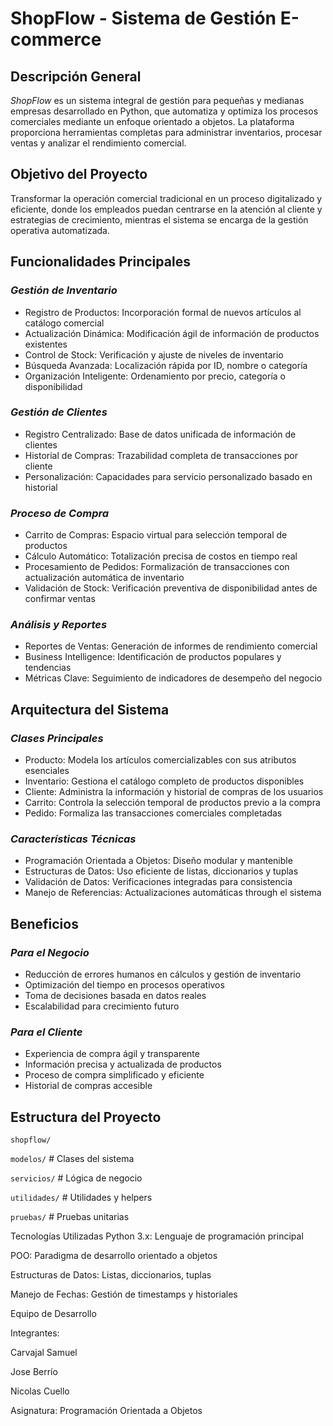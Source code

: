 # ShopFlow - Sistema de Gestión E-commerce

## Descripción General
*ShopFlow* es un sistema integral de gestión para pequeñas y medianas empresas desarrollado en Python, que automatiza y optimiza los procesos comerciales mediante un enfoque orientado a objetos. La plataforma proporciona herramientas completas para administrar inventarios, procesar ventas y analizar el rendimiento comercial.

## Objetivo del Proyecto
Transformar la operación comercial tradicional en un proceso digitalizado y eficiente, donde los empleados puedan centrarse en la atención al cliente y estrategias de crecimiento, mientras el sistema se encarga de la gestión operativa automatizada.

## Funcionalidades Principales
### *Gestión de Inventario*
- Registro de Productos: Incorporación formal de nuevos artículos al catálogo comercial
- Actualización Dinámica: Modificación ágil de información de productos existentes
- Control de Stock: Verificación y ajuste de niveles de inventario
- Búsqueda Avanzada: Localización rápida por ID, nombre o categoría
- Organización Inteligente: Ordenamiento por precio, categoría o disponibilidad

### *Gestión de Clientes*
- Registro Centralizado: Base de datos unificada de información de clientes
- Historial de Compras: Trazabilidad completa de transacciones por cliente
- Personalización: Capacidades para servicio personalizado basado en historial

### *Proceso de Compra*
- Carrito de Compras: Espacio virtual para selección temporal de productos
- Cálculo Automático: Totalización precisa de costos en tiempo real
- Procesamiento de Pedidos: Formalización de transacciones con actualización automática de inventario
- Validación de Stock: Verificación preventiva de disponibilidad antes de confirmar ventas

### *Análisis y Reportes*
- Reportes de Ventas: Generación de informes de rendimiento comercial
- Business Intelligence: Identificación de productos populares y tendencias
- Métricas Clave: Seguimiento de indicadores de desempeño del negocio

## Arquitectura del Sistema
### *Clases Principales*
- Producto: Modela los artículos comercializables con sus atributos esenciales
- Inventario: Gestiona el catálogo completo de productos disponibles
- Cliente: Administra la información y historial de compras de los usuarios
- Carrito: Controla la selección temporal de productos previo a la compra
- Pedido: Formaliza las transacciones comerciales completadas

### *Características Técnicas*
- Programación Orientada a Objetos: Diseño modular y mantenible
- Estructuras de Datos: Uso eficiente de listas, diccionarios y tuplas
- Validación de Datos: Verificaciones integradas para consistencia
- Manejo de Referencias: Actualizaciones automáticas through el sistema

## Beneficios
### *Para el Negocio*
- Reducción de errores humanos en cálculos y gestión de inventario
- Optimización del tiempo en procesos operativos
- Toma de decisiones basada en datos reales
- Escalabilidad para crecimiento futuro

### *Para el Cliente*
- Experiencia de compra ágil y transparente
- Información precisa y actualizada de productos
- Proceso de compra simplificado y eficiente
- Historial de compras accesible

## Estructura del Proyecto

`shopflow/`

`modelos/` # Clases del sistema

`servicios/` # Lógica de negocio

`utilidades/` # Utilidades y helpers

`pruebas/` # Pruebas unitarias

Tecnologías Utilizadas
Python 3.x: Lenguaje de programación principal

POO: Paradigma de desarrollo orientado a objetos

Estructuras de Datos: Listas, diccionarios, tuplas

Manejo de Fechas: Gestión de timestamps y historiales

Equipo de Desarrollo

Integrantes:

Carvajal Samuel

Jose Berrío

Nicolas Cuello

Asignatura: Programación Orientada a Objetos

